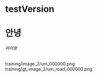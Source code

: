 # testVersion
# 안녕
###### 여러분
training/image_2/um_000000.png training/gt_image_2/um_road_000000.png
